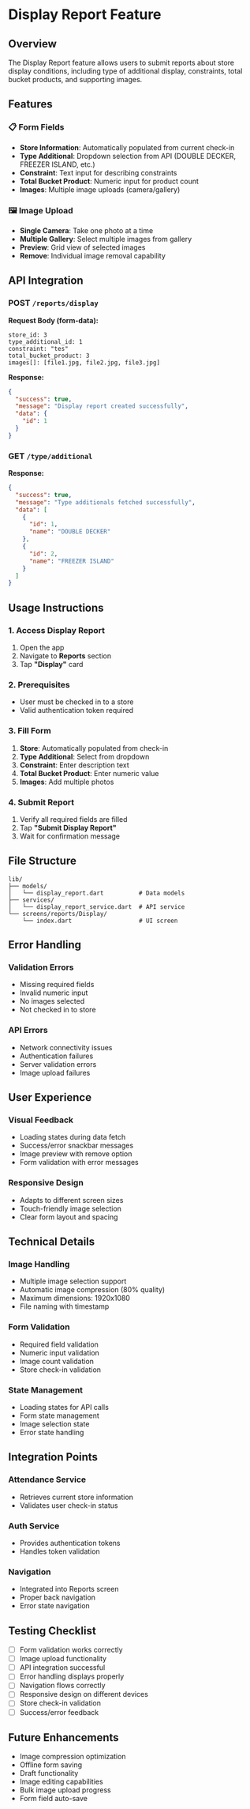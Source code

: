 # Display Report Feature

## Overview
The Display Report feature allows users to submit reports about store display conditions, including type of additional display, constraints, total bucket products, and supporting images.

## Features

### 📋 **Form Fields**
- **Store Information**: Automatically populated from current check-in
- **Type Additional**: Dropdown selection from API (DOUBLE DECKER, FREEZER ISLAND, etc.)
- **Constraint**: Text input for describing constraints
- **Total Bucket Product**: Numeric input for product count
- **Images**: Multiple image uploads (camera/gallery)

### 🖼️ **Image Upload**
- **Single Camera**: Take one photo at a time
- **Multiple Gallery**: Select multiple images from gallery
- **Preview**: Grid view of selected images
- **Remove**: Individual image removal capability

## API Integration

### **POST** `/reports/display`
**Request Body (form-data):**
```
store_id: 3
type_additional_id: 1
constraint: "tes"
total_bucket_product: 3
images[]: [file1.jpg, file2.jpg, file3.jpg]
```

**Response:**
```json
{
  "success": true,
  "message": "Display report created successfully",
  "data": {
    "id": 1
  }
}
```

### **GET** `/type/additional`
**Response:**
```json
{
  "success": true,
  "message": "Type additionals fetched successfully",
  "data": [
    {
      "id": 1,
      "name": "DOUBLE DECKER"
    },
    {
      "id": 2,
      "name": "FREEZER ISLAND"
    }
  ]
}
```

## Usage Instructions

### 1. **Access Display Report**
1. Open the app
2. Navigate to **Reports** section
3. Tap **"Display"** card

### 2. **Prerequisites**
- User must be checked in to a store
- Valid authentication token required

### 3. **Fill Form**
1. **Store**: Automatically populated from check-in
2. **Type Additional**: Select from dropdown
3. **Constraint**: Enter description text
4. **Total Bucket Product**: Enter numeric value
5. **Images**: Add multiple photos

### 4. **Submit Report**
1. Verify all required fields are filled
2. Tap **"Submit Display Report"**
3. Wait for confirmation message

## File Structure

```
lib/
├── models/
│   └── display_report.dart          # Data models
├── services/
│   └── display_report_service.dart  # API service
└── screens/reports/Display/
    └── index.dart                   # UI screen
```

## Error Handling

### **Validation Errors**
- Missing required fields
- Invalid numeric input
- No images selected
- Not checked in to store

### **API Errors**
- Network connectivity issues
- Authentication failures
- Server validation errors
- Image upload failures

## User Experience

### **Visual Feedback**
- Loading states during data fetch
- Success/error snackbar messages
- Image preview with remove option
- Form validation with error messages

### **Responsive Design**
- Adapts to different screen sizes
- Touch-friendly image selection
- Clear form layout and spacing

## Technical Details

### **Image Handling**
- Multiple image selection support
- Automatic image compression (80% quality)
- Maximum dimensions: 1920x1080
- File naming with timestamp

### **Form Validation**
- Required field validation
- Numeric input validation
- Image count validation
- Store check-in validation

### **State Management**
- Loading states for API calls
- Form state management
- Image selection state
- Error state handling

## Integration Points

### **Attendance Service**
- Retrieves current store information
- Validates user check-in status

### **Auth Service**
- Provides authentication tokens
- Handles token validation

### **Navigation**
- Integrated into Reports screen
- Proper back navigation
- Error state navigation

## Testing Checklist

- [ ] Form validation works correctly
- [ ] Image upload functionality
- [ ] API integration successful
- [ ] Error handling displays properly
- [ ] Navigation flows correctly
- [ ] Responsive design on different devices
- [ ] Store check-in validation
- [ ] Success/error feedback

## Future Enhancements

- Image compression optimization
- Offline form saving
- Draft functionality
- Image editing capabilities
- Bulk image upload progress
- Form field auto-save
